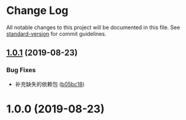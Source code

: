 # Change Log

All notable changes to this project will be documented in this file. See [standard-version](https://github.com/conventional-changelog/standard-version) for commit guidelines.

<a name="1.0.1"></a>
## [1.0.1](https://github.com/zhongzhi107/eslint-plugin-qunar/compare/v1.0.0...v1.0.1) (2019-08-23)


### Bug Fixes

* 补充缺失的依赖包 ([b05bc18](https://github.com/zhongzhi107/eslint-plugin-qunar/commit/b05bc18))



<a name="1.0.0"></a>
# 1.0.0 (2019-08-23)
